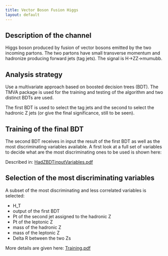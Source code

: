 ```yaml
---
title: Vector Boson Fusion Higgs
layout: default
---
```


<h2>Description of the channel</h2>
Higgs boson produced by fusion of vector bosons emitted by the two incoming partons. The two
partons have small transverse momentum and hadronize producing forward jets (tag jets). The
signal is H->ZZ->mumubb.

<h2>Analysis strategy</h2>
Use a multivariate approach based on boosted decision trees (BDT). The TMVA package is used
for the training and testing of the algorithm and two distinct BDTs are used.
<p>
The first BDT is used to select the tag jets and the second to select the hadronic Z jets
(or give the final significance, still to be seen).

<h2>Training of the final BDT</h2>
The second BDT receives in input the result of the first BDT as well as the most discriminating
variables available. A first look at a full set of variables to decide what are the most discriminating
ones to be used is shown here:
<p>
Described in:
<a href="VBFHiggs/HadZBDTinputVariables.pdf">HadZBDTinputVariables.pdf</a>
</p>

<h2>Selection of the most discriminating variables</h2>
<p>
A subset of the most discriminating and less correlated variables is selected:
<ul>
<li> H_T </li>
<li> output of the first BDT </li>
<li> Pt of the second jet assigned to the hadronic Z </li>
<li> Pt of the leptonic Z </li>
<li> mass of the hadronic Z </li>
<li> mass of the leptonic Z </li>
<li> Delta R between the two Zs </li>
</ul>
More details are given here:
<a href="VBFHiggs/Training.pdf">Training.pdf</a>
</p>
